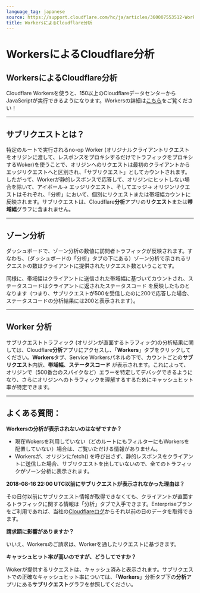 ```yaml
---
language_tag: japanese
source: https://support.cloudflare.com/hc/ja/articles/360007553512-Workers%E3%81%AB%E3%82%88%E3%82%8BCloudflare%E5%88%86%E6%9E%90
title: WorkersによるCloudflare分析
---
```


# WorkersによるCloudflare分析

## WorkersによるCloudflare分析

Cloudflare Workersを使うと、150以上のCloudflareデータセンターからJavaScriptが実行できるようになります。Workersの詳細は[こちら](https://developers.cloudflare.com/workers/about/)をご覧ください！

___

## サブリクエストとは？

特定のルートで実行されるno-op Worker (オリジナルクライアントリクエストをオリジンに渡して、レスポンスをプロキシするだけでトラフィックをプロキシするWoker)を使うことで、オリジンへのリクエストは最初のクライアントからエッジリクエストへと区別され、「サブリクエスト」としてカウントされます。したがって、Workerが静的レスポンスで応答して、オリジンにヒットしない場合を除いて、アイボール→ エッジリクエスト、そしてエッジ→ オリジンリクエストはそれぞれ、「分析」において、個別にリクエストまたは帯域幅カウントに反映されます。サブリクエストは、Cloudflare**分析**アプリの**リクエスト**または**帯域幅**グラフに含まれません。

___

## ゾーン分析

ダッシュボードで、ゾーン分析の数値に訪問者トラフィックが反映されます。すなわち、（ダッシュボードの「分析」タブの下にある）ゾーン分析で示されるリクエストの数はクライアントに提供されたリクエスト数ということです。

同様に、帯域幅はクライアントに送信された帯域幅に基づいてカウントされ、ステータスコードはクライアントに返されたステータスコード を反映したものとなります（つまり、サブリクエストが500を受信したのに200で応答した場合、ステータスコードの分析結果には200と表示されます）。

___

## Worker 分析

サブリクエストトラフィック (オリジンが直面するトラフィック)の分析結果に関しては、Cloudflare**分析**アプリにアクセスし、「**Workers**」タブをクリックしてください。**Workers**タブ、Service Workersパネルの下で、カウントごとの**サブリクエスト**内訳、**帯域幅**、**ステータスコード** が表示されます。これによって、オリジンで（500番台のスパイクなど）エラーを特定してデバッグできるようになり、さらにオリジンへのトラフィックを理解するするためにキャッシュヒット率が特定できます。

___

## よくある質問：

**Workersの分析が表示されないのはなぜですか？**

-   現在Wokersを利用していない（どのルートにもフィルターにもWorkersを配置していない）場合は、ご覧いただける情報がありません。
-   Workersが、オリジンにfetch() を呼び出さず、静的レスポンスをクライアントに送信した場合、サブリクエストを出していないので、全てのトラフィックがゾーン分析に表示されます。

**2018-08-16 22:00 UTC以前にサブリクエストが表示されなかった理由は？**

その日付以前にサブリクエスト情報が取得できなくても、クライアントが直面するトラフィックに関する情報は「分析」タブで入手できます。Enterpriseプランをご利用であれば、当社の[Cloudflareログ](https://support.cloudflare.com/hc/en-us/articles/216672448-Enterprise-Log-Share-REST-API)からそれ以前の日のデータを取得できます。

**請求額に影響がありますか？**

いいえ、Workersのご請求は、Workerを通したリクエストに基づきます。

**キャッシュヒット率が高いのですが、どうしてですか？**

Wokerが提供するリクエストは、キャッシュ済みと表示されます。サブリクエストでの正確なキャッシュヒット率については、「**Workers**」分析タブ下の**分析**アプリにある**サブリクエスト**グラフを参照してください。
